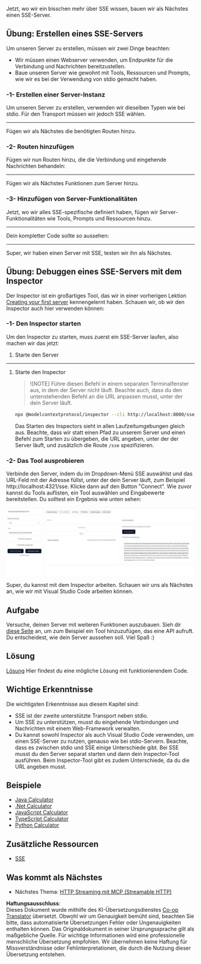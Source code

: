 <!--
CO_OP_TRANSLATOR_METADATA:
{
  "original_hash": "1681ca3633aeb49ee03766abdbb94a93",
  "translation_date": "2025-06-17T21:53:08+00:00",
  "source_file": "03-GettingStarted/05-sse-server/README.md",
  "language_code": "de"
}
-->
Jetzt, wo wir ein bisschen mehr über SSE wissen, bauen wir als Nächstes einen SSE-Server.

## Übung: Erstellen eines SSE-Servers

Um unseren Server zu erstellen, müssen wir zwei Dinge beachten:

- Wir müssen einen Webserver verwenden, um Endpunkte für die Verbindung und Nachrichten bereitzustellen.
- Baue unseren Server wie gewohnt mit Tools, Ressourcen und Prompts, wie wir es bei der Verwendung von stdio gemacht haben.

### -1- Erstellen einer Server-Instanz

Um unseren Server zu erstellen, verwenden wir dieselben Typen wie bei stdio. Für den Transport müssen wir jedoch SSE wählen.

---

Fügen wir als Nächstes die benötigten Routen hinzu.

### -2- Routen hinzufügen

Fügen wir nun Routen hinzu, die die Verbindung und eingehende Nachrichten behandeln:

---

Fügen wir als Nächstes Funktionen zum Server hinzu.

### -3- Hinzufügen von Server-Funktionalitäten

Jetzt, wo wir alles SSE-spezifische definiert haben, fügen wir Server-Funktionalitäten wie Tools, Prompts und Ressourcen hinzu.

---

Dein kompletter Code sollte so aussehen:

---

Super, wir haben einen Server mit SSE, testen wir ihn als Nächstes.

## Übung: Debuggen eines SSE-Servers mit dem Inspector

Der Inspector ist ein großartiges Tool, das wir in einer vorherigen Lektion [Creating your first server](/03-GettingStarted/01-first-server/README.md) kennengelernt haben. Schauen wir, ob wir den Inspector auch hier verwenden können:

### -1- Den Inspector starten

Um den Inspector zu starten, muss zuerst ein SSE-Server laufen, also machen wir das jetzt:

1. Starte den Server

---

1. Starte den Inspector

    > ![NOTE]
    > Führe diesen Befehl in einem separaten Terminalfenster aus, in dem der Server nicht läuft. Beachte auch, dass du den untenstehenden Befehl an die URL anpassen musst, unter der dein Server läuft.

    ```sh
    npx @modelcontextprotocol/inspector --cli http://localhost:8000/sse --method tools/list
    ```

    Das Starten des Inspectors sieht in allen Laufzeitumgebungen gleich aus. Beachte, dass wir statt einen Pfad zu unserem Server und einen Befehl zum Starten zu übergeben, die URL angeben, unter der der Server läuft, und zusätzlich die Route `/sse` spezifizieren.

### -2- Das Tool ausprobieren

Verbinde den Server, indem du im Dropdown-Menü SSE auswählst und das URL-Feld mit der Adresse füllst, unter der dein Server läuft, zum Beispiel http://localhost:4321/sse. Klicke dann auf den Button "Connect". Wie zuvor kannst du Tools auflisten, ein Tool auswählen und Eingabewerte bereitstellen. Du solltest ein Ergebnis wie unten sehen:

![SSE Server running in inspector](../../../../translated_images/sse-inspector.d86628cc597b8fae807a31d3d6837842f5f9ee1bcc6101013fa0c709c96029ad.de.png)

Super, du kannst mit dem Inspector arbeiten. Schauen wir uns als Nächstes an, wie wir mit Visual Studio Code arbeiten können.

## Aufgabe

Versuche, deinen Server mit weiteren Funktionen auszubauen. Sieh dir [diese Seite](https://api.chucknorris.io/) an, um zum Beispiel ein Tool hinzuzufügen, das eine API aufruft. Du entscheidest, wie dein Server aussehen soll. Viel Spaß :)

## Lösung

[Lösung](./solution/README.md) Hier findest du eine mögliche Lösung mit funktionierendem Code.

## Wichtige Erkenntnisse

Die wichtigsten Erkenntnisse aus diesem Kapitel sind:

- SSE ist der zweite unterstützte Transport neben stdio.
- Um SSE zu unterstützen, musst du eingehende Verbindungen und Nachrichten mit einem Web-Framework verwalten.
- Du kannst sowohl Inspector als auch Visual Studio Code verwenden, um einen SSE-Server zu nutzen, genauso wie bei stdio-Servern. Beachte, dass es zwischen stdio und SSE einige Unterschiede gibt. Bei SSE musst du den Server separat starten und dann dein Inspector-Tool ausführen. Beim Inspector-Tool gibt es zudem Unterschiede, da du die URL angeben musst.

## Beispiele

- [Java Calculator](../samples/java/calculator/README.md)
- [.Net Calculator](../../../../03-GettingStarted/samples/csharp)
- [JavaScript Calculator](../samples/javascript/README.md)
- [TypeScript Calculator](../samples/typescript/README.md)
- [Python Calculator](../samples/python/README.md)

## Zusätzliche Ressourcen

- [SSE](https://developer.mozilla.org/en-US/docs/Web/API/Server-sent_events)

## Was kommt als Nächstes

- Nächstes Thema: [HTTP Streaming mit MCP (Streamable HTTP)](/03-GettingStarted/06-http-streaming/README.md)

**Haftungsausschluss**:  
Dieses Dokument wurde mithilfe des KI-Übersetzungsdienstes [Co-op Translator](https://github.com/Azure/co-op-translator) übersetzt. Obwohl wir um Genauigkeit bemüht sind, beachten Sie bitte, dass automatisierte Übersetzungen Fehler oder Ungenauigkeiten enthalten können. Das Originaldokument in seiner Ursprungssprache gilt als maßgebliche Quelle. Für wichtige Informationen wird eine professionelle menschliche Übersetzung empfohlen. Wir übernehmen keine Haftung für Missverständnisse oder Fehlinterpretationen, die durch die Nutzung dieser Übersetzung entstehen.